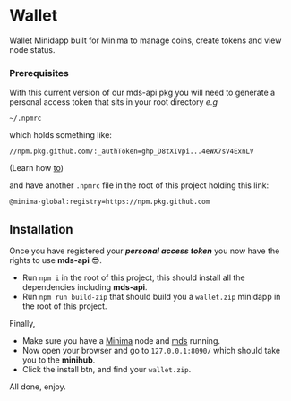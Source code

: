 # Wallet

Wallet Minidapp built for Minima to manage coins, create tokens and view node status.


### Prerequisites

With this current version of our mds-api pkg you will need to generate a personal access token that sits in your root directory *e.g*

`~/.npmrc`

which holds something like:

`//npm.pkg.github.com/:_authToken=ghp_D8tXIVpi...4eWX7sV4ExnLV`

(Learn how [to](https://docs.github.com/en/packages/working-with-a-github-packages-registry/working-with-the-npm-registry))

and have another  `.npmrc` file in the root of this project holding this link:

`@minima-global:registry=https://npm.pkg.github.com`

## Installation

Once you have registered your ***personal access token*** you now have the rights to use **mds-api** 😎.

- Run `npm i` in the root of this project, this should install all the dependencies including **mds-api**.
- Run `npm run build-zip` that should build you a `wallet.zip` minidapp in the root of this project.

Finally,

- Make sure you have a [Minima](https://github.com/minima-global/Minima) node and [mds](https://github.com/minima-global/mds-core) running.
- Now open your browser and go to `127.0.0.1:8090/` which should take you to the **minihub**.
- Click the install btn, and find your `wallet.zip`.

All done, enjoy.
